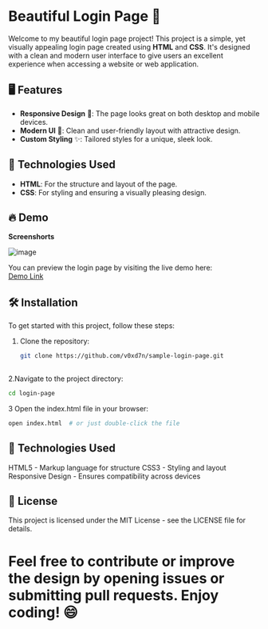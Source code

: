 # Beautiful Login Page 🎨

Welcome to my beautiful login page project! This project is a simple, yet visually appealing login page created using **HTML** and **CSS**. It's designed with a clean and modern user interface to give users an excellent experience when accessing a website or web application.

## 🖥️ Features

- **Responsive Design** 📱: The page looks great on both desktop and mobile devices.
- **Modern UI** 🎨: Clean and user-friendly layout with attractive design.
- **Custom Styling** ✨: Tailored styles for a unique, sleek look.

## 📌 Technologies Used

- **HTML**: For the structure and layout of the page.
- **CSS**: For styling and ensuring a visually pleasing design.

## 🔥 Demo

**Screenshorts**

![image](https://github.com/user-attachments/assets/953b801b-c891-4ffd-b15f-8e314112fa42)


You can preview the login page by visiting the live demo here:  
[Demo Link]([https://sample-login-page.vercel.app])

## 🛠️ Installation

To get started with this project, follow these steps:

1. Clone the repository:
   ```bash
   git clone https://github.com/v0xd7n/sample-login-page.git
  
2.Navigate to the project directory:
  ```bash
  cd login-page
```
3 Open the index.html file in your browser:
  ```bash
  open index.html  # or just double-click the file
```

## 🌟 Technologies Used
HTML5 - Markup language for structure
CSS3 - Styling and layout
Responsive Design - Ensures compatibility across devices
## 📄 License
This project is licensed under the MIT License - see the LICENSE file for details.

# Feel free to contribute or improve the design by opening issues or submitting pull requests. Enjoy coding! 😄
